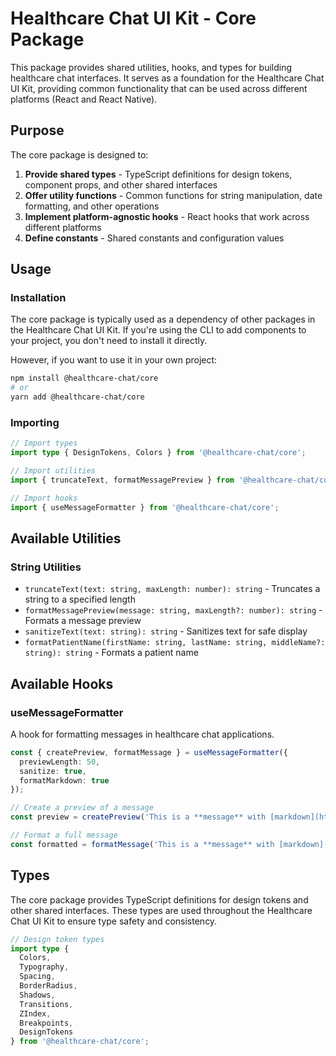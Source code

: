 # Healthcare Chat UI Kit - Core Package

This package provides shared utilities, hooks, and types for building healthcare chat interfaces. It serves as a foundation for the Healthcare Chat UI Kit, providing common functionality that can be used across different platforms (React and React Native).

## Purpose

The core package is designed to:

1. **Provide shared types** - TypeScript definitions for design tokens, component props, and other shared interfaces
2. **Offer utility functions** - Common functions for string manipulation, date formatting, and other operations
3. **Implement platform-agnostic hooks** - React hooks that work across different platforms
4. **Define constants** - Shared constants and configuration values

## Usage

### Installation

The core package is typically used as a dependency of other packages in the Healthcare Chat UI Kit. If you're using the CLI to add components to your project, you don't need to install it directly.

However, if you want to use it in your own project:

```bash
npm install @healthcare-chat/core
# or
yarn add @healthcare-chat/core
```

### Importing

```typescript
// Import types
import type { DesignTokens, Colors } from '@healthcare-chat/core';

// Import utilities
import { truncateText, formatMessagePreview } from '@healthcare-chat/core';

// Import hooks
import { useMessageFormatter } from '@healthcare-chat/core';
```

## Available Utilities

### String Utilities

- `truncateText(text: string, maxLength: number): string` - Truncates a string to a specified length
- `formatMessagePreview(message: string, maxLength?: number): string` - Formats a message preview
- `sanitizeText(text: string): string` - Sanitizes text for safe display
- `formatPatientName(firstName: string, lastName: string, middleName?: string): string` - Formats a patient name

## Available Hooks

### useMessageFormatter

A hook for formatting messages in healthcare chat applications.

```typescript
const { createPreview, formatMessage } = useMessageFormatter({
  previewLength: 50,
  sanitize: true,
  formatMarkdown: true
});

// Create a preview of a message
const preview = createPreview('This is a **message** with [markdown](https://example.com)');

// Format a full message
const formatted = formatMessage('This is a **message** with [markdown](https://example.com)');
```

## Types

The core package provides TypeScript definitions for design tokens and other shared interfaces. These types are used throughout the Healthcare Chat UI Kit to ensure type safety and consistency.

```typescript
// Design token types
import type { 
  Colors, 
  Typography, 
  Spacing, 
  BorderRadius,
  Shadows,
  Transitions,
  ZIndex,
  Breakpoints,
  DesignTokens
} from '@healthcare-chat/core';
```
